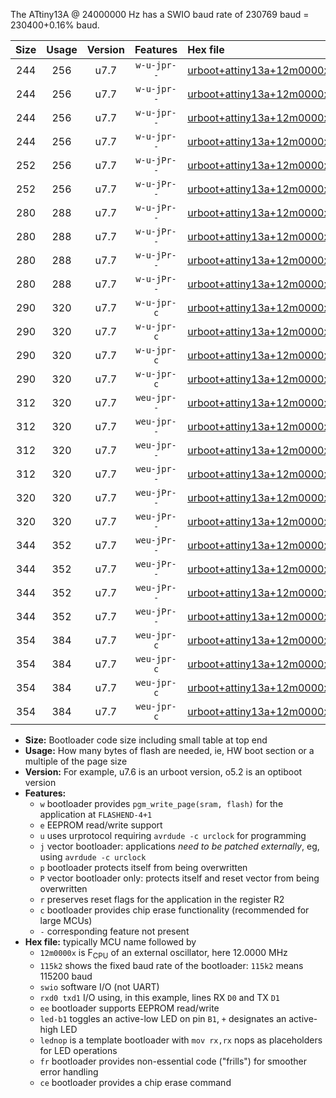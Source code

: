 The ATtiny13A @ 24000000 Hz has a SWIO baud rate of 230769 baud = 230400+0.16% baud.

|Size|Usage|Version|Features|Hex file|
|:-:|:-:|:-:|:-:|:--|
|244|256|u7.7|`w-u-jpr--`|[urboot+attiny13a+12m0000x++115k2_swio_rxb0_txb1_led+b2.hex](https://raw.githubusercontent.com/stefanrueger/urboot.hex/main/mcus/attiny13a/external_oscillator/fcpu+12m0000_Hz/br++115k2_bps/urboot+attiny13a+12m0000x++115k2_swio_rxb0_txb1_led+b2.hex)|
|244|256|u7.7|`w-u-jpr--`|[urboot+attiny13a+12m0000x++115k2_swio_rxb0_txb1_lednop.hex](https://raw.githubusercontent.com/stefanrueger/urboot.hex/main/mcus/attiny13a/external_oscillator/fcpu+12m0000_Hz/br++115k2_bps/urboot+attiny13a+12m0000x++115k2_swio_rxb0_txb1_lednop.hex)|
|244|256|u7.7|`w-u-jpr--`|[urboot+attiny13a+12m0000x++115k2_swio_rxb1_txb0_led+b2.hex](https://raw.githubusercontent.com/stefanrueger/urboot.hex/main/mcus/attiny13a/external_oscillator/fcpu+12m0000_Hz/br++115k2_bps/urboot+attiny13a+12m0000x++115k2_swio_rxb1_txb0_led+b2.hex)|
|244|256|u7.7|`w-u-jpr--`|[urboot+attiny13a+12m0000x++115k2_swio_rxb1_txb0_lednop.hex](https://raw.githubusercontent.com/stefanrueger/urboot.hex/main/mcus/attiny13a/external_oscillator/fcpu+12m0000_Hz/br++115k2_bps/urboot+attiny13a+12m0000x++115k2_swio_rxb1_txb0_lednop.hex)|
|252|256|u7.7|`w-u-jPr--`|[urboot+attiny13a+12m0000x++115k2_swio_rxb0_txb1.hex](https://raw.githubusercontent.com/stefanrueger/urboot.hex/main/mcus/attiny13a/external_oscillator/fcpu+12m0000_Hz/br++115k2_bps/urboot+attiny13a+12m0000x++115k2_swio_rxb0_txb1.hex)|
|252|256|u7.7|`w-u-jPr--`|[urboot+attiny13a+12m0000x++115k2_swio_rxb1_txb0.hex](https://raw.githubusercontent.com/stefanrueger/urboot.hex/main/mcus/attiny13a/external_oscillator/fcpu+12m0000_Hz/br++115k2_bps/urboot+attiny13a+12m0000x++115k2_swio_rxb1_txb0.hex)|
|280|288|u7.7|`w-u-jPr--`|[urboot+attiny13a+12m0000x++115k2_swio_rxb0_txb1_led+b2_fr.hex](https://raw.githubusercontent.com/stefanrueger/urboot.hex/main/mcus/attiny13a/external_oscillator/fcpu+12m0000_Hz/br++115k2_bps/urboot+attiny13a+12m0000x++115k2_swio_rxb0_txb1_led+b2_fr.hex)|
|280|288|u7.7|`w-u-jPr--`|[urboot+attiny13a+12m0000x++115k2_swio_rxb0_txb1_lednop_fr.hex](https://raw.githubusercontent.com/stefanrueger/urboot.hex/main/mcus/attiny13a/external_oscillator/fcpu+12m0000_Hz/br++115k2_bps/urboot+attiny13a+12m0000x++115k2_swio_rxb0_txb1_lednop_fr.hex)|
|280|288|u7.7|`w-u-jPr--`|[urboot+attiny13a+12m0000x++115k2_swio_rxb1_txb0_led+b2_fr.hex](https://raw.githubusercontent.com/stefanrueger/urboot.hex/main/mcus/attiny13a/external_oscillator/fcpu+12m0000_Hz/br++115k2_bps/urboot+attiny13a+12m0000x++115k2_swio_rxb1_txb0_led+b2_fr.hex)|
|280|288|u7.7|`w-u-jPr--`|[urboot+attiny13a+12m0000x++115k2_swio_rxb1_txb0_lednop_fr.hex](https://raw.githubusercontent.com/stefanrueger/urboot.hex/main/mcus/attiny13a/external_oscillator/fcpu+12m0000_Hz/br++115k2_bps/urboot+attiny13a+12m0000x++115k2_swio_rxb1_txb0_lednop_fr.hex)|
|290|320|u7.7|`w-u-jpr-c`|[urboot+attiny13a+12m0000x++115k2_swio_rxb0_txb1_led+b2_fr_ce.hex](https://raw.githubusercontent.com/stefanrueger/urboot.hex/main/mcus/attiny13a/external_oscillator/fcpu+12m0000_Hz/br++115k2_bps/urboot+attiny13a+12m0000x++115k2_swio_rxb0_txb1_led+b2_fr_ce.hex)|
|290|320|u7.7|`w-u-jpr-c`|[urboot+attiny13a+12m0000x++115k2_swio_rxb0_txb1_lednop_fr_ce.hex](https://raw.githubusercontent.com/stefanrueger/urboot.hex/main/mcus/attiny13a/external_oscillator/fcpu+12m0000_Hz/br++115k2_bps/urboot+attiny13a+12m0000x++115k2_swio_rxb0_txb1_lednop_fr_ce.hex)|
|290|320|u7.7|`w-u-jpr-c`|[urboot+attiny13a+12m0000x++115k2_swio_rxb1_txb0_led+b2_fr_ce.hex](https://raw.githubusercontent.com/stefanrueger/urboot.hex/main/mcus/attiny13a/external_oscillator/fcpu+12m0000_Hz/br++115k2_bps/urboot+attiny13a+12m0000x++115k2_swio_rxb1_txb0_led+b2_fr_ce.hex)|
|290|320|u7.7|`w-u-jpr-c`|[urboot+attiny13a+12m0000x++115k2_swio_rxb1_txb0_lednop_fr_ce.hex](https://raw.githubusercontent.com/stefanrueger/urboot.hex/main/mcus/attiny13a/external_oscillator/fcpu+12m0000_Hz/br++115k2_bps/urboot+attiny13a+12m0000x++115k2_swio_rxb1_txb0_lednop_fr_ce.hex)|
|312|320|u7.7|`weu-jpr--`|[urboot+attiny13a+12m0000x++115k2_swio_rxb0_txb1_ee_led+b2.hex](https://raw.githubusercontent.com/stefanrueger/urboot.hex/main/mcus/attiny13a/external_oscillator/fcpu+12m0000_Hz/br++115k2_bps/urboot+attiny13a+12m0000x++115k2_swio_rxb0_txb1_ee_led+b2.hex)|
|312|320|u7.7|`weu-jpr--`|[urboot+attiny13a+12m0000x++115k2_swio_rxb0_txb1_ee_lednop.hex](https://raw.githubusercontent.com/stefanrueger/urboot.hex/main/mcus/attiny13a/external_oscillator/fcpu+12m0000_Hz/br++115k2_bps/urboot+attiny13a+12m0000x++115k2_swio_rxb0_txb1_ee_lednop.hex)|
|312|320|u7.7|`weu-jpr--`|[urboot+attiny13a+12m0000x++115k2_swio_rxb1_txb0_ee_led+b2.hex](https://raw.githubusercontent.com/stefanrueger/urboot.hex/main/mcus/attiny13a/external_oscillator/fcpu+12m0000_Hz/br++115k2_bps/urboot+attiny13a+12m0000x++115k2_swio_rxb1_txb0_ee_led+b2.hex)|
|312|320|u7.7|`weu-jpr--`|[urboot+attiny13a+12m0000x++115k2_swio_rxb1_txb0_ee_lednop.hex](https://raw.githubusercontent.com/stefanrueger/urboot.hex/main/mcus/attiny13a/external_oscillator/fcpu+12m0000_Hz/br++115k2_bps/urboot+attiny13a+12m0000x++115k2_swio_rxb1_txb0_ee_lednop.hex)|
|320|320|u7.7|`weu-jPr--`|[urboot+attiny13a+12m0000x++115k2_swio_rxb0_txb1_ee.hex](https://raw.githubusercontent.com/stefanrueger/urboot.hex/main/mcus/attiny13a/external_oscillator/fcpu+12m0000_Hz/br++115k2_bps/urboot+attiny13a+12m0000x++115k2_swio_rxb0_txb1_ee.hex)|
|320|320|u7.7|`weu-jPr--`|[urboot+attiny13a+12m0000x++115k2_swio_rxb1_txb0_ee.hex](https://raw.githubusercontent.com/stefanrueger/urboot.hex/main/mcus/attiny13a/external_oscillator/fcpu+12m0000_Hz/br++115k2_bps/urboot+attiny13a+12m0000x++115k2_swio_rxb1_txb0_ee.hex)|
|344|352|u7.7|`weu-jPr--`|[urboot+attiny13a+12m0000x++115k2_swio_rxb0_txb1_ee_led+b2_fr.hex](https://raw.githubusercontent.com/stefanrueger/urboot.hex/main/mcus/attiny13a/external_oscillator/fcpu+12m0000_Hz/br++115k2_bps/urboot+attiny13a+12m0000x++115k2_swio_rxb0_txb1_ee_led+b2_fr.hex)|
|344|352|u7.7|`weu-jPr--`|[urboot+attiny13a+12m0000x++115k2_swio_rxb0_txb1_ee_lednop_fr.hex](https://raw.githubusercontent.com/stefanrueger/urboot.hex/main/mcus/attiny13a/external_oscillator/fcpu+12m0000_Hz/br++115k2_bps/urboot+attiny13a+12m0000x++115k2_swio_rxb0_txb1_ee_lednop_fr.hex)|
|344|352|u7.7|`weu-jPr--`|[urboot+attiny13a+12m0000x++115k2_swio_rxb1_txb0_ee_led+b2_fr.hex](https://raw.githubusercontent.com/stefanrueger/urboot.hex/main/mcus/attiny13a/external_oscillator/fcpu+12m0000_Hz/br++115k2_bps/urboot+attiny13a+12m0000x++115k2_swio_rxb1_txb0_ee_led+b2_fr.hex)|
|344|352|u7.7|`weu-jPr--`|[urboot+attiny13a+12m0000x++115k2_swio_rxb1_txb0_ee_lednop_fr.hex](https://raw.githubusercontent.com/stefanrueger/urboot.hex/main/mcus/attiny13a/external_oscillator/fcpu+12m0000_Hz/br++115k2_bps/urboot+attiny13a+12m0000x++115k2_swio_rxb1_txb0_ee_lednop_fr.hex)|
|354|384|u7.7|`weu-jpr-c`|[urboot+attiny13a+12m0000x++115k2_swio_rxb0_txb1_ee_led+b2_fr_ce.hex](https://raw.githubusercontent.com/stefanrueger/urboot.hex/main/mcus/attiny13a/external_oscillator/fcpu+12m0000_Hz/br++115k2_bps/urboot+attiny13a+12m0000x++115k2_swio_rxb0_txb1_ee_led+b2_fr_ce.hex)|
|354|384|u7.7|`weu-jpr-c`|[urboot+attiny13a+12m0000x++115k2_swio_rxb0_txb1_ee_lednop_fr_ce.hex](https://raw.githubusercontent.com/stefanrueger/urboot.hex/main/mcus/attiny13a/external_oscillator/fcpu+12m0000_Hz/br++115k2_bps/urboot+attiny13a+12m0000x++115k2_swio_rxb0_txb1_ee_lednop_fr_ce.hex)|
|354|384|u7.7|`weu-jpr-c`|[urboot+attiny13a+12m0000x++115k2_swio_rxb1_txb0_ee_led+b2_fr_ce.hex](https://raw.githubusercontent.com/stefanrueger/urboot.hex/main/mcus/attiny13a/external_oscillator/fcpu+12m0000_Hz/br++115k2_bps/urboot+attiny13a+12m0000x++115k2_swio_rxb1_txb0_ee_led+b2_fr_ce.hex)|
|354|384|u7.7|`weu-jpr-c`|[urboot+attiny13a+12m0000x++115k2_swio_rxb1_txb0_ee_lednop_fr_ce.hex](https://raw.githubusercontent.com/stefanrueger/urboot.hex/main/mcus/attiny13a/external_oscillator/fcpu+12m0000_Hz/br++115k2_bps/urboot+attiny13a+12m0000x++115k2_swio_rxb1_txb0_ee_lednop_fr_ce.hex)|

- **Size:** Bootloader code size including small table at top end
- **Usage:** How many bytes of flash are needed, ie, HW boot section or a multiple of the page size
- **Version:** For example, u7.6 is an urboot version, o5.2 is an optiboot version
- **Features:**
  + `w` bootloader provides `pgm_write_page(sram, flash)` for the application at `FLASHEND-4+1`
  + `e` EEPROM read/write support
  + `u` uses urprotocol requiring `avrdude -c urclock` for programming
  + `j` vector bootloader: applications *need to be patched externally*, eg, using `avrdude -c urclock`
  + `p` bootloader protects itself from being overwritten
  + `P` vector bootloader only: protects itself and reset vector from being overwritten
  + `r` preserves reset flags for the application in the register R2
  + `c` bootloader provides chip erase functionality (recommended for large MCUs)
  + `-` corresponding feature not present
- **Hex file:** typically MCU name followed by
  + `12m0000x` is F<sub>CPU</sub> of an external oscillator, here 12.0000 MHz
  + `115k2` shows the fixed baud rate of the bootloader: `115k2` means 115200 baud
  + `swio` software I/O (not UART)
  + `rxd0 txd1` I/O using, in this example, lines RX `D0` and TX `D1`
  + `ee` bootloader supports EEPROM read/write
  + `led-b1` toggles an active-low LED on pin `B1`, `+` designates an active-high LED
  + `lednop` is a template bootloader with `mov rx,rx` nops as placeholders for LED operations
  + `fr` bootloader provides non-essential code ("frills") for smoother error handling
  + `ce` bootloader provides a chip erase command

